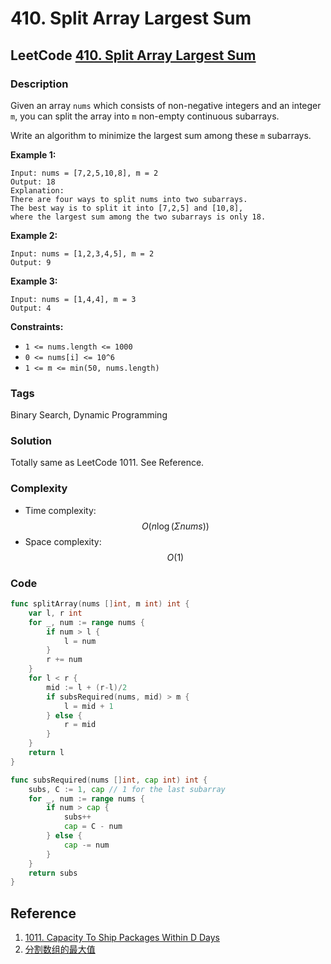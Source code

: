 # 410. Split Array Largest Sum

## LeetCode [410. Split Array Largest Sum](title)

### Description

Given an array `nums` which consists of non-negative integers and an integer `m`, you can split the array into `m` non-empty continuous subarrays.

Write an algorithm to minimize the largest sum among these `m` subarrays.

**Example 1:**

```text
Input: nums = [7,2,5,10,8], m = 2
Output: 18
Explanation:
There are four ways to split nums into two subarrays.
The best way is to split it into [7,2,5] and [10,8],
where the largest sum among the two subarrays is only 18.
```

**Example 2:**

```text
Input: nums = [1,2,3,4,5], m = 2
Output: 9
```

**Example 3:**

```text
Input: nums = [1,4,4], m = 3
Output: 4
```

**Constraints:**

* `1 <= nums.length <= 1000`
* `0 <= nums[i] <= 10^6`
* `1 <= m <= min(50, nums.length)`

### Tags

Binary Search, Dynamic Programming

### Solution

Totally same as LeetCode 1011. See Reference.

### Complexity

* Time complexity: $$O(n\log(\Sigma nums))$$
* Space complexity: $$O(1)$$

### Code

```go
func splitArray(nums []int, m int) int {
	var l, r int
	for _, num := range nums {
		if num > l {
			l = num
		}
		r += num
	}
	for l < r {
		mid := l + (r-l)/2
		if subsRequired(nums, mid) > m {
			l = mid + 1
		} else {
			r = mid
		}
	}
	return l
}

func subsRequired(nums []int, cap int) int {
	subs, C := 1, cap // 1 for the last subarray
	for _, num := range nums {
		if num > cap {
			subs++
			cap = C - num
		} else {
			cap -= num
		}
	}
	return subs
}
```

## Reference

1. [1011. Capacity To Ship Packages Within D Days](1011.-capacity-to-ship-packages-within-d-days.md)
2. [分割数组的最大值](https://leetcode-cn.com/problems/split-array-largest-sum/solution/fen-ge-shu-zu-de-zui-da-zhi-by-leetcode-solution/)

